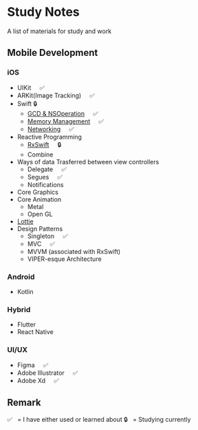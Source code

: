 # Study Notes
A list of materials for study and work

## Mobile Development

### iOS
- UIKit    &nbsp; &nbsp; ✅
- ARKit(Image Tracking)   &nbsp; &nbsp; ✅
- Swift  🔒
    - [GCD & NSOperation](Swifty&#32;Notes/GCD&#32;&&#32;NSOperation.md)  &nbsp; &nbsp; ✅
    - <a href="https://github.com/dks333/Study-Notes/blob/master/Swifty%20Notes/Automatic%20Reference%20Counting%20(ARC).md">Memory Management</a> &nbsp; &nbsp;  ✅
    - [Networking](Swifty&#32;Notes/Network.md)  &nbsp; &nbsp; ✅
- Reactive Programming
    - [RxSwift](Swifty&#32;Notes/RxSwift.md)  &nbsp; &nbsp; 🔒
    - Combine
- Ways of data Trasferred between view controllers
    - Delegate  &nbsp; &nbsp; ✅
    - Segues  &nbsp; &nbsp;  ✅
    - Notifications
- Core Graphics
- Core Animation
    - Metal
    - Open GL
- <a href="http://airbnb.io/lottie/#/README">Lottie</a>
- Design Patterns
   - Singleton   &nbsp; &nbsp; ✅
   - MVC   &nbsp; &nbsp; ✅
   - MVVM (associated with RxSwift)
   - VIPER-esque Architecture

### Android
 - Kotlin
 
### Hybrid 
- Flutter
- React Native

### UI/UX
- Figma  &nbsp; &nbsp;  ✅
- Adobe Illustrator  &nbsp; &nbsp;  ✅
- Adobe Xd  &nbsp; &nbsp;  ✅


## Remark
✅  &nbsp; = I have either used or learned about
🔒  &nbsp; = Studying currently

